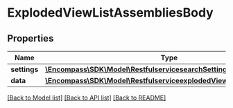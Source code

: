 # ExplodedViewListAssembliesBody

## Properties
Name | Type | Description | Notes
------------ | ------------- | ------------- | -------------
**settings** | [**\Encompass\SDK\Model\RestfulservicesearchSettings**](RestfulservicesearchSettings.md) |  | [optional] 
**data** | [**\Encompass\SDK\Model\RestfulserviceexplodedViewlistAssembliesData**](RestfulserviceexplodedViewlistAssembliesData.md) |  | [optional] 

[[Back to Model list]](../../README.md#documentation-for-models) [[Back to API list]](../../README.md#documentation-for-api-endpoints) [[Back to README]](../../README.md)

